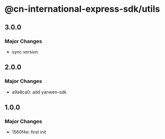 # @cn-international-express-sdk/utils

## 3.0.0

### Major Changes

- sync version

## 2.0.0

### Major Changes

- a9a8ca0: add yanwen-sdk

## 1.0.0

### Major Changes

- 1560f4e: first init
